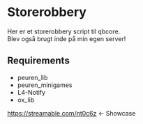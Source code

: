 # Storerobbery
Her er et storerobbery script til qbcore.\
Blev også brugt inde på min egen server!
## Requirements
* peuren_lib
* peuren_minigames
* L4-Notify
* ox_lib

https://streamable.com/nt0c6z <- Showcase

